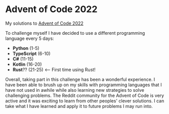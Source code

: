 # Advent of Code 2022
My solutions to [Advent of Code 2022](https://adventofcode.com/2022)

To challenge myself I have decided to use a different programming language every 5 days:
* **Python** (1-5)
* **TypeScript** (6-10)
* **C#** (11-15)
* **Kotlin** (16-20)
* **Rust**?? (21-25) <-- First time using Rust!

Overall, taking part in this challenge has been a wonderful experience. I have been able to brush up on my skills with programming languages that I have not used in awhile while also learning new strategies to solve challenging problems. The Reddit community for the Advent of Code is very active and it was exciting to learn from other peoples' clever solutions. I can take what I have learned and apply it to future problems I may run into.
